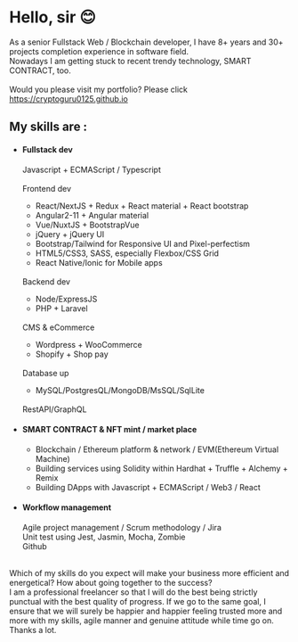 <h1>Hello, sir 😊</h1>
As a senior Fullstack Web / Blockchain developer, I have 8+ years and 30+ projects completion experience in software field.
<br>
Nowadays I am getting stuck to recent trendy technology, SMART CONTRACT, too.<br><br>
<span>Would you please visit my portfolio? Please click </span><a href = https://cryptoguru0125.github.io/>https://cryptoguru0125.github.io</a>
<h2>My skills are :</h2>
<ul>
  <li>
    <h4>Fullstack dev</h4>
    Javascript + ECMAScript / Typescript
    <br><br>
    Frontend dev
  </li>
  <ul>
    <li>React/NextJS + Redux + React material + React bootstrap</li>
    <li>Angular2-11 + Angular material</li>
    <li>Vue/NuxtJS + BootstrapVue</li>
    <li>jQuery + jQuery UI</li>
    <li>Bootstrap/Tailwind for Responsive UI and Pixel-perfectism</li>
    <li>HTML5/CSS3, SASS, especially Flexbox/CSS Grid</li>
    <li>React Native/Ionic for Mobile apps</li>
  </ul>
  <br>
  Backend dev
  <ul>
    <li>Node/ExpressJS</li>
    <li>PHP + Laravel</li>
  </ul> 
  <br>
  CMS & eCommerce
  <ul>
    <li>Wordpress + WooCommerce</li>
    <li>Shopify + Shop pay</li>
  </ul>
  <br>
  Database up
  <ul>
    <li>MySQL/PostgresQL/MongoDB/MsSQL/SqlLite</li>
  </ul>
  <br>
  RestAPI/GraphQL
  <li>
    <h4>SMART CONTRACT & NFT mint / market place</h4>
  </li>
  <ul>
    <li>Blockchain / Ethereum platform & network / EVM(Ethereum Virtual Machine)</li>
    <li>Building services using Solidity within Hardhat + Truffle + Alchemy + Remix</li>
    <li>Building DApps with Javascript + ECMAScript / Web3 / React</li>
  </ul>
  <li>
    <h4>Workflow management</h4>
    Agile project management / Scrum methodology / Jira
    <br>
    Unit test using Jest, Jasmin, Mocha, Zombie
    <br>
    Github
  </li>
 </ul>
<br>
Which of my skills do you expect will make your business more efficient and energetical? How about going together to the success?
<br>
I am a professional freelancer so that I will do the best being strictly punctual with the best quality of progress. If we go to the same goal, I ensure that we will surely be happier and happier feeling trusted more and more with my skills, agile manner and genuine attitude while time go on.
<br>
Thanks a lot.
<br><br>
</ul>
